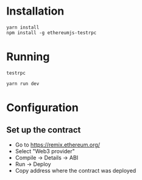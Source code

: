 # Installation

```
yarn install
npm install -g ethereumjs-testrpc
```

# Running

```
testrpc
```

```
yarn run dev
```

# Configuration

## Set up the contract

* Go to https://remix.ethereum.org/
* Select "Web3 provider"
* Compile -> Details -> ABI
* Run -> Deploy
* Copy address where the contract was deployed